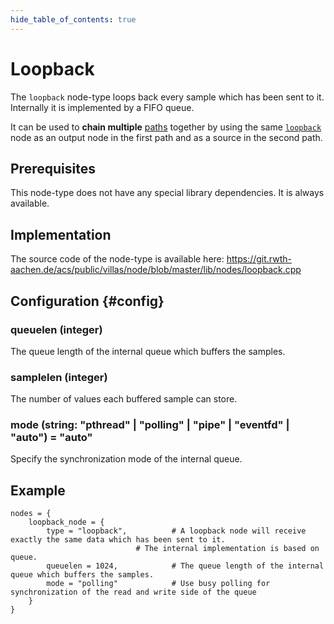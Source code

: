 ```yaml
---
hide_table_of_contents: true
---
```


# Loopback

The `loopback` node-type loops back every sample which has been sent to it.
Internally it is implemented by a FIFO queue.

It can be used to **chain multiple** [paths](../config/paths.md) together by using the same [`loopback`](../nodes/loopback.md) node as an output node in the first path and as a source in the second path.

## Prerequisites

This node-type does not have any special library dependencies. It is always available.

## Implementation

The source code of the node-type is available here:
https://git.rwth-aachen.de/acs/public/villas/node/blob/master/lib/nodes/loopback.cpp

## Configuration {#config}

### queuelen (integer)

The queue length of the internal queue which buffers the samples.

### samplelen (integer)

The number of values each buffered sample can store.

### mode (string: "pthread" | "polling" | "pipe" | "eventfd" | "auto") = "auto"

Specify the synchronization mode of the internal queue.

## Example

``` url="external/node/etc/examples/nodes/loopback.conf" title="node/etc/examples/nodes/loopback.conf"
nodes = {
	loopback_node = {
		type = "loopback",			# A loopback node will receive exactly the same data which has been sent to it.
							# The internal implementation is based on queue.
		queuelen = 1024,			# The queue length of the internal queue which buffers the samples.
		mode = "polling"			# Use busy polling for synchronization of the read and write side of the queue
	}
}
```
